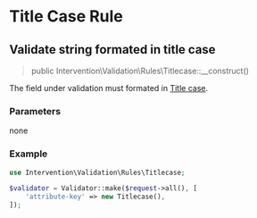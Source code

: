 # Title Case Rule
## Validate string formated in title case

> public Intervention\Validation\Rules\Titlecase::__construct()

The field under validation must formated in [Title case](https://en.wikipedia.org/wiki/Title_case).

### Parameters

none

### Example

```php
use Intervention\Validation\Rules\Titlecase;

$validator = Validator::make($request->all(), [
    'attribute-key' => new Titlecase(),
]);
```